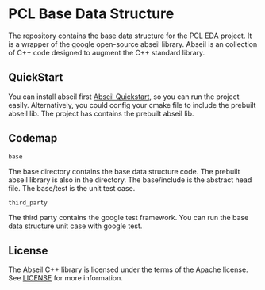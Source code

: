 # PCL Base Data Structure

The repository contains the base data structure for the PCL EDA project. It is a wrapper of  the google open-source abseil library. Abseil is an collection of C++ code designed to augment the C++ standard library.

## QuickStart

You can install abseil first [Abseil Quickstart](https://abseil.io/docs/cpp/quickstart), so you can run the project easily. Alternatively, you could config your cmake file to include the prebuilt abseil lib. The project has contains the prebuilt abseil lib.

## Codemap

`base`

The base directory contains the base data structure code. The prebuilt abseil library is also in the directory. The base/include is the abstract head file. The base/test is the unit test case.

`third_party`

The third party contains the google test  framework. You can run the base data structure unit case with google test.

## License

The Abseil C++ library is licensed under the terms of the Apache
license. See [LICENSE](LICENSE) for more information.

